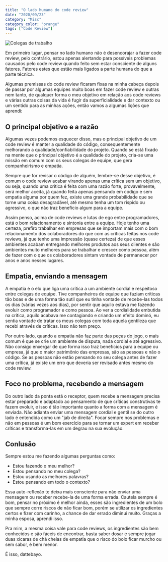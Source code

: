 ```yaml
---
title: "O lado humano do code review"
date: "2020/09/23"
category: "Misc"
category_color: "orange"
tags: ["Code Review"]
---
```


![Colegas de trabalho](https://d33x644h9xoqir.cloudfront.net/wp-content/uploads/sites/2/2019/02/como-construir-relacoes-produtivas-com-seus-colegas-de-trabalho.jpg)

Em primeiro lugar, pensar no lado humano não é desencorajar a fazer code review, pelo contrário,
estou apenas alertando para possíveis problemas causados pelo code review quando feito sem estar consciente
de alguns fatores. Fatores estes que estão mais ligados a parte humana do que a parte técnica.

Algumas premissas do code review ficaram fixas na minha cabeça depois de passar por algumas equipes
muito boas em fazer code review e outras nem tanto, de qualquer forma o meu objetivo em relação aos
code reviews e várias outras coisas da vida é fugir da superficialidade e dar contexto ou um sentido
para as minhas ações, então vamos a algumas lições que aprendi:

## O principal objetivo e a razão

Algumas vezes podemos esquecer disso, mas o principal objetivo de um code review é manter a qualidade
do código, consequentemente melhorando a qualidade/confiabilidade do projeto. Quando se está fixado na
mente que o principal objetivo é a qualidade do projeto, cria-se uma missão em comum com os seus colegas
de equipe, que gera companheirismo e empatia.

Sempre que for revisar o código de alguém, lembre-se desse objetivo, é comum o code review acabar virando
apenas uma crítica sem um objetivo, ou seja, quando uma crítica é feita com uma razão forte, provavelmente, 
será melhor aceita, já quando feita apenas pensando em código e sem empatia alguma por quem fez, existe
uma grande probabilidade que se torne uma coisa desagradável, até mesmo tenha um tom ríspido ou agressivo,
o que não traz benefício algum para a equipe.

Assim penso, acima de code reviews e lutas de ego entre programadores, está o bom relacionamento e sintonia
entre a equipe. Hoje tenho uma certeza, prefiro trabalhar em empresas que se importam mais com o bom
relacionamento dos colaboradores do que com as críticas feitas nos code reviews, já que tenho uma impressão
(quase certeza) de que esses ambientes acabam entregando melhores produtos aos seus clientes e são ambientes
muito melhores para se trabalhar e crescer como pessoa, além de fazer com o que os colaboradores sintam vontade
de permanecer por anos e anos nesses lugares.

## Empatia, enviando a mensagem

A empatia é o elo que liga uma crítica a um ambiente cordial e respeitoso entre colegas de equipe.
Tive companheiros de equipe que faziam críticas tão boas e de uma forma tão sutil que eu tinha vontade de recebe-las
todos os dias (várias vezes aos dias), por sentir que aquilo estava me fazendo evoluir como programador e 
como pessoa. Ao ver a cordialidade embutida na crítica, aquilo acabava me contagiando e criando um efeito dominó, 
eu sentia vontade de tratar os meus colegas com toda aquela gentileza que recebi através de críticas. Isso não tem preço.

Por outro lado, quando a empatia não faz parte das peças do jogo, o mais comum é que se crie um ambiente de
disputa, nada cordial e até agressivo. Não consigo enxergar de que forma isso traz benefícios para a equipe ou 
empresa, já que o maior patrimônio das empresas, são as pessoas e não o código. Se as pessoas não estão 
pensando no seu colega antes de fazer uma crítica, já existe um erro que deveria ser revisado antes mesmo
do code review.

## Foco no problema, recebendo a mensagem

Do outro lado da ponta está o receptor, quem recebe a mensagem precisa estar preparado e adaptado ao pensamento
de que críticas construtivas te fazem evoluir, e isso é tão importante quanto a forma com a mensagem é enviada.
Não adianta enviar uma mensagem cordial e gentil se do outro lado é entendida como um "jab de direita". 
Focar sempre nos problemas e não em pessoas é um bom exercício para se tornar um expert em receber críticas e 
transforma-las em um degrau na sua evolução.

## Conlusão

Sempre estou me fazendo algumas perguntas como:

- Estou fazendo o meu melhor?
- Estou pensando no meu colega?
- Estou usando as melhores palavras?
- Estou pensando em todo o contexto?

Essa auto-reflexão te deixa mais consciente para não enviar uma mensagem ou receber recebe-la
de uma forma errada. Cautela sempre é bom, pensar no próximo é melhor ainda, esses são ingredientes
de um bolo que sempre corre riscos de não ficar bom, porém se utilizar os ingredientes certos e fizer
com carinho, a chance de dar errado diminui muito. Graças a minha esposa, aprendi isso.

Pra mim, a mesma coisa vale para code reviews, os ingredientes são bem conhecidos e são fáceis de encontrar, 
basta saber dosar e sempre jogar duas xícaras de chá cheias de empatia que o risco do bolo ficar murcho ou sem sabor, 
é bem menor.

É isso, dattebayo.